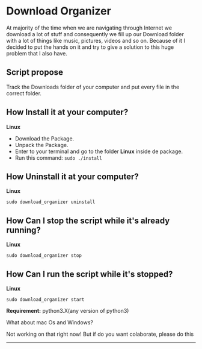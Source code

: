# Download Organizer

<p>At majority of the time when we are navigating through Internet we download a lot of stuff and consequently we fill up our Download folder with a lot of things like music, pictures, videos and so on. Because of it I decided to put the hands on it and try to give a solution to this huge problem that I also have. </p>

<h2>Script propose</h2>
<p>Track the Downloads folder of your computer and put every file in the correct folder.</p>

<h2>How Install it at your computer?</h2>
<strong>Linux</strong>
<ul>
  <li>Download the Package.</li>
  <li>Unpack the Package.</li>
  <li>Enter to your terminal and go to the folder <strong>Linux</strong> inside de package.</li>
  <li>Run this command: <code>sudo ./install</code></li>
</ul>

<h2>How Uninstall it at your computer?</h2>
<strong>Linux</strong>
<p><code>sudo download_organizer uninstall</code></p>

<h2>How Can I stop the script while it's already running?</h2>
<strong>Linux</strong>
<p><code>sudo download_organizer stop</code></p>

<h2>How Can I run the script while it's stopped?</h2>
<strong>Linux</strong>
<p><code>sudo download_organizer start</code></p>

<p><strong>Requirement:</strong> python3.X(any version of python3)</p>
<p>What about mac Os and Windows?</p>
<p>Not working on that right now! But if do you want colaborate, please do this</p>
<hr>